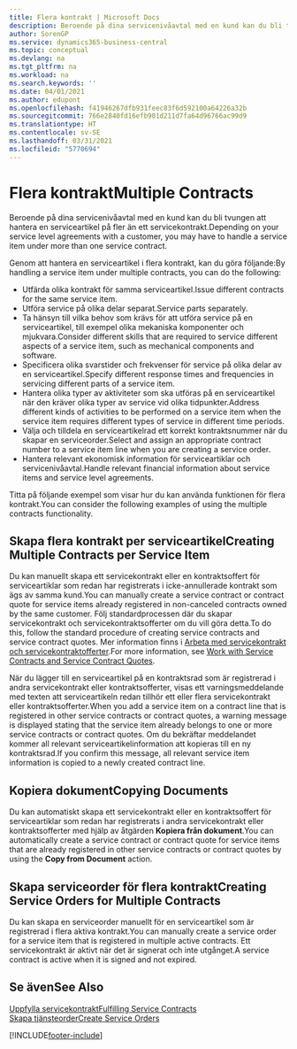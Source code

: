 ```yaml
---
title: Flera kontrakt | Microsoft Docs
description: Beroende på dina servicenivåavtal med en kund kan du bli tvungen att hantera en serviceartikel på fler än ett servicekontrakt.
author: SorenGP
ms.service: dynamics365-business-central
ms.topic: conceptual
ms.devlang: na
ms.tgt_pltfrm: na
ms.workload: na
ms.search.keywords: ''
ms.date: 04/01/2021
ms.author: edupont
ms.openlocfilehash: f41946267dfb931feec83f6d592100a64226a32b
ms.sourcegitcommit: 766e2840fd16efb901d211d7fa64d96766ac99d9
ms.translationtype: HT
ms.contentlocale: sv-SE
ms.lasthandoff: 03/31/2021
ms.locfileid: "5770694"
---
```

# <a name="multiple-contracts"></a><span data-ttu-id="39e27-103">Flera kontrakt</span><span class="sxs-lookup"><span data-stu-id="39e27-103">Multiple Contracts</span></span>
<span data-ttu-id="39e27-104">Beroende på dina servicenivåavtal med en kund kan du bli tvungen att hantera en serviceartikel på fler än ett servicekontrakt.</span><span class="sxs-lookup"><span data-stu-id="39e27-104">Depending on your service level agreements with a customer, you may have to handle a service item under more than one service contract.</span></span>  
  
<span data-ttu-id="39e27-105">Genom att hantera en serviceartikel i flera kontrakt, kan du göra följande:</span><span class="sxs-lookup"><span data-stu-id="39e27-105">By handling a service item under multiple contracts, you can do the following:</span></span>  
  
* <span data-ttu-id="39e27-106">Utfärda olika kontrakt för samma serviceartikel.</span><span class="sxs-lookup"><span data-stu-id="39e27-106">Issue different contracts for the same service item.</span></span>  
* <span data-ttu-id="39e27-107">Utföra service på olika delar separat.</span><span class="sxs-lookup"><span data-stu-id="39e27-107">Service parts separately.</span></span>  
* <span data-ttu-id="39e27-108">Ta hänsyn till vilka behov som krävs för att utföra service på en serviceartikel, till exempel olika mekaniska komponenter och mjukvara.</span><span class="sxs-lookup"><span data-stu-id="39e27-108">Consider different skills that are required to service different aspects of a service item, such as mechanical components and software.</span></span>  
* <span data-ttu-id="39e27-109">Specificera olika svarstider och frekvenser för service på olika delar av en serviceartikel.</span><span class="sxs-lookup"><span data-stu-id="39e27-109">Specify different response times and frequencies in servicing different parts of a service item.</span></span>  
* <span data-ttu-id="39e27-110">Hantera olika typer av aktiviteter som ska utföras på en serviceartikel när den kräver olika typer av service vid olika tidpunkter.</span><span class="sxs-lookup"><span data-stu-id="39e27-110">Address different kinds of activities to be performed on a service item when the service item requires different types of service in different time periods.</span></span>  
* <span data-ttu-id="39e27-111">Välja och tilldela en serviceartikelrad ett korrekt kontraktsnummer när du skapar en serviceorder.</span><span class="sxs-lookup"><span data-stu-id="39e27-111">Select and assign an appropriate contract number to a service item line when you are creating a service order.</span></span>  
* <span data-ttu-id="39e27-112">Hantera relevant ekonomisk information för serviceartiklar och servicenivåavtal.</span><span class="sxs-lookup"><span data-stu-id="39e27-112">Handle relevant financial information about service items and service level agreements.</span></span>  
  
<span data-ttu-id="39e27-113">Titta på följande exempel som visar hur du kan använda funktionen för flera kontrakt.</span><span class="sxs-lookup"><span data-stu-id="39e27-113">You can consider the following examples of using the multiple contracts functionality.</span></span>  
  
## <a name="creating-multiple-contracts-per-service-item"></a><span data-ttu-id="39e27-114">Skapa flera kontrakt per serviceartikel</span><span class="sxs-lookup"><span data-stu-id="39e27-114">Creating Multiple Contracts per Service Item</span></span>  
<span data-ttu-id="39e27-115">Du kan manuellt skapa ett servicekontrakt eller en kontraktsoffert för serviceartiklar som redan har registrerats i icke-annullerade kontrakt som ägs av samma kund.</span><span class="sxs-lookup"><span data-stu-id="39e27-115">You can manually create a service contract or contract quote for service items already registered in non-canceled contracts owned by the same customer.</span></span> <span data-ttu-id="39e27-116">Följ standardprocessen där du skapar servicekontrakt och servicekontraktsofferter om du vill göra detta.</span><span class="sxs-lookup"><span data-stu-id="39e27-116">To do this, follow the standard procedure of creating service contracts and service contract quotes.</span></span> <span data-ttu-id="39e27-117">Mer information finns i [Arbeta med servicekontrakt och servicekontraktofferter](service-how-to-create-service-contracts-and-service-contract-quotes.md).</span><span class="sxs-lookup"><span data-stu-id="39e27-117">For more information, see [Work with Service Contracts and Service Contract Quotes](service-how-to-create-service-contracts-and-service-contract-quotes.md).</span></span>  
  
<span data-ttu-id="39e27-118">När du lägger till en serviceartikel på en kontraktsrad som är registrerad i andra servicekontrakt eller kontraktsofferter, visas ett varningsmeddelande med texten att serviceartikeln redan tillhör ett eller flera servicekontrakt eller kontraktsofferter.</span><span class="sxs-lookup"><span data-stu-id="39e27-118">When you add a service item on a contract line that is registered in other service contracts or contract quotes, a warning message is displayed stating that the service item already belongs to one or more service contracts or contract quotes.</span></span> <span data-ttu-id="39e27-119">Om du bekräftar meddelandet kommer all relevant serviceartikelinformation att kopieras till en ny kontraktsrad.</span><span class="sxs-lookup"><span data-stu-id="39e27-119">If you confirm this message, all relevant service item information is copied to a newly created contract line.</span></span>  
  
## <a name="copying-documents"></a><span data-ttu-id="39e27-120">Kopiera dokument</span><span class="sxs-lookup"><span data-stu-id="39e27-120">Copying Documents</span></span>  
<span data-ttu-id="39e27-121">Du kan automatiskt skapa ett servicekontrakt eller en kontraktsoffert för serviceartiklar som redan har registrerats i andra servicekontrakt eller kontraktsofferter med hjälp av åtgärden **Kopiera från dokument**.</span><span class="sxs-lookup"><span data-stu-id="39e27-121">You can automatically create a service contract or contract quote for service items that are already registered in other service contracts or contract quotes by using the **Copy from Document** action.</span></span>  
  
## <a name="creating-service-orders-for-multiple-contracts"></a><span data-ttu-id="39e27-122">Skapa serviceorder för flera kontrakt</span><span class="sxs-lookup"><span data-stu-id="39e27-122">Creating Service Orders for Multiple Contracts</span></span>  
<span data-ttu-id="39e27-123">Du kan skapa en serviceorder manuellt för en serviceartikel som är registrerad i flera aktiva kontrakt.</span><span class="sxs-lookup"><span data-stu-id="39e27-123">You can manually create a service order for a service item that is registered in multiple active contracts.</span></span> <span data-ttu-id="39e27-124">Ett servicekontrakt är aktivt när det är signerat och inte utgånget.</span><span class="sxs-lookup"><span data-stu-id="39e27-124">A service contract is active when it is signed and not expired.</span></span>  
  
## <a name="see-also"></a><span data-ttu-id="39e27-125">Se även</span><span class="sxs-lookup"><span data-stu-id="39e27-125">See Also</span></span>  
[<span data-ttu-id="39e27-126">Uppfylla servicekontrakt</span><span class="sxs-lookup"><span data-stu-id="39e27-126">Fulfilling Service Contracts</span></span>](service-fulfill-service-contracts.md)  
[<span data-ttu-id="39e27-127">Skapa tjänsteorder</span><span class="sxs-lookup"><span data-stu-id="39e27-127">Create Service Orders</span></span>](service-how-to-create-service-orders.md)  


[!INCLUDE[footer-include](includes/footer-banner.md)]